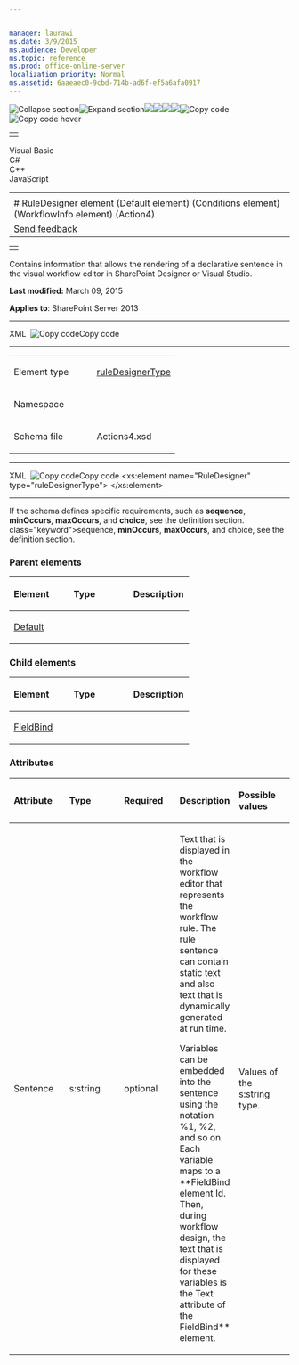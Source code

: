 ```yaml
---


manager: laurawi
ms.date: 3/9/2015
ms.audience: Developer
ms.topic: reference
ms.prod: office-online-server
localization_priority: Normal
ms.assetid: 6aaeaec0-9cbd-714b-ad6f-ef5a6afa0917
---
```


![Collapse
section](../icons/collapse_all.gif "Collapse section")![Expand
section](../icons/expand_all.gif "Expand section")![](../icons/collapse_all.gif)![](../icons/expand_all.gif)![](../icons/dropdown.gif)![](../icons/dropdownHover.gif)![Copy
code](../icons/copycode.gif "Copy code")![Copy code
hover](../icons/copycodeHighlight.gif "Copy code hover")
<table>
<tbody>
<tr class="odd">
<td align="left"></td>
</tr>
</tbody>
</table>

Visual Basic  
C\#  
C++  
JavaScript  

<table>
<tbody>
<tr class="odd">
<td align="left"><span id="runningHeaderText"></span></td>
</tr>
<tr class="even">
<td align="left"># RuleDesigner element (Default element) (Conditions element) (WorkflowInfo element) (Action4)</td>
</tr>
<tr class="odd">
<td align="left"><span id="headfeedbackarea" class="feedbackhead"><a href="javascript:SubmitFeedback(&#39;docthis@Microsoft.com&#39;,&#39;&#39;,&#39;&#39;,&#39;&#39;,&#39;1.0.18082.1225&#39;,&#39;%0\dThank%20you%20for%20your%20feedback.%20The%20developer%20writing%20teams%20use%20your%20feedback%20to%20improve%20documentation.%20While%20we%20are%20reviewing%20your%20feedback,%20we%20may%20send%20you%20e-mail%20to%20ask%20for%20clarification%20or%20feedback%20on%20a%20solution.%20We%20do%20not%20use%20your%20e-mail%20address%20for%20any%20other%20purpose%20and%20we%20delete%20it%20after%20we%20finish%20our%20review.%0\AFor%20further%20information%20about%20the%20privacy%20policies%20of%20Microsoft,%20please%20see%20http://privacy.microsoft.com/en-us/default.aspx.%0\A%0\d&#39;,&#39;Customer%20feedback&#39;);">Send feedback</a></span></td>
</tr>
</tbody>
</table>

<table>
<colgroup>
<col width="100%" />
</colgroup>
<tbody>
<tr class="odd">
<td align="left"></td>
</tr>
</tbody>
</table>

Contains information that allows the rendering of a declarative sentence
in the visual workflow editor in SharePoint Designer or Visual Studio.

**Last modified:** March 09, 2015

**Applies to**: SharePoint Server 2013


------------------------------------------------------------------------------------------------------------------------------------------------------------------------------------------

<span codelanguage="xmlLang"></span>
XML 
<span class="copyCode" onclick="CopyCode(this)"
onkeypress="CopyCode_CheckKey(this, event)"
onmouseover="ChangeCopyCodeIcon(this)"
onmouseout="ChangeCopyCodeIcon(this)" tabindex="0">![Copy
code](../icons/copycode.gif "Copy code")Copy code</span>
    <Conditions>
        <Default>
            <RuleDesigner>
                <FieldBind />
            </RuleDesigner>
        </Default>
    </Conditions>


--------------------------------------------------------------------------------------------------------------------------------------------------------------------------------------------------------

<table>
<colgroup>
<col width="50%" />
<col width="50%" />
</colgroup>
<tbody>
<tr class="odd">
<td align="left"><p><span class="label">Element type</span></p></td>
<td align="left"><p><a href="ruledesignertype-complextype-action4.htm">ruleDesignerType</a></p></td>
</tr>
<tr class="even">
<td align="left"><p><span class="label">Namespace</span></p></td>
<td align="left"><p></p></td>
</tr>
<tr class="odd">
<td align="left"><p><span class="label">Schema file</span></p></td>
<td align="left"><p>Actions4.xsd</p></td>
</tr>
</tbody>
</table>


-----------------------------------------------------------------------------------------------------------------------------------------------------------------------------------------------

<span codelanguage="xmlLang"></span>
XML 
<span class="copyCode" onclick="CopyCode(this)"
onkeypress="CopyCode_CheckKey(this, event)"
onmouseover="ChangeCopyCodeIcon(this)"
onmouseout="ChangeCopyCodeIcon(this)" tabindex="0">![Copy
code](../icons/copycode.gif "Copy code")Copy code</span>
    <xs:element name="RuleDesigner" type="ruleDesignerType">
      </xs:element>  


------------------------------------------------------------------------------------------------------------------------------------------------------------------------------------------------------------

If the schema defines specific requirements, such as **sequence**, **minOccurs**, **maxOccurs**, and **choice**, see the definition section.
class="keyword">sequence</span>, **minOccurs**,
**maxOccurs**, and <span
class="keyword">choice</span>, see the definition section.

### Parent elements

<table>
<colgroup>
<col width="33%" />
<col width="33%" />
<col width="33%" />
</colgroup>
<thead>
<tr class="header">
<th align="left"><p>Element</p></th>
<th align="left"><p>Type</p></th>
<th align="left"><p>Description</p></th>
</tr>
</thead>
<tbody>
<tr class="odd">
<td align="left"><p><a href="default-element-conditions-elementworkflowinfo-elementaction4.htm">Default</a></p></td>
<td align="left"><p></p></td>
<td align="left"><p></p></td>
</tr>
</tbody>
</table>

### Child elements

<table>
<colgroup>
<col width="33%" />
<col width="33%" />
<col width="33%" />
</colgroup>
<thead>
<tr class="header">
<th align="left"><p>Element</p></th>
<th align="left"><p>Type</p></th>
<th align="left"><p>Description</p></th>
</tr>
</thead>
<tbody>
<tr class="odd">
<td align="left"><p><a href="fieldbind-element-ruledesignertype-complextypeaction4.htm">FieldBind</a></p></td>
<td align="left"><p></p></td>
<td align="left"><p></p></td>
</tr>
</tbody>
</table>

### Attributes

<table>
<colgroup>
<col width="20%" />
<col width="20%" />
<col width="20%" />
<col width="20%" />
<col width="20%" />
</colgroup>
<thead>
<tr class="header">
<th align="left"><p>Attribute</p></th>
<th align="left"><p>Type</p></th>
<th align="left"><p>Required</p></th>
<th align="left"><p>Description</p></th>
<th align="left"><p>Possible values</p></th>
</tr>
</thead>
<tbody>
<tr class="odd">
<td align="left"><p>Sentence</p></td>
<td align="left"><p>s:string</p></td>
<td align="left"><p>optional</p></td>
<td align="left"><p>Text that is displayed in the workflow editor that represents the workflow rule. The rule sentence can contain static text and also text that is dynamically generated at run time.</p>
<p>Variables can be embedded into the sentence using the notation %1, %2, and so on. Each variable maps to a **FieldBind</span> element <span class="keyword">Id</span>. Then, during workflow design, the text that is displayed for these variables is the <span class="keyword">Text</span> attribute of the <span class="keyword">FieldBind** element.</p></td>
<td align="left"><p>Values of the s:string type.</p></td>
</tr>
</tbody>
</table>








